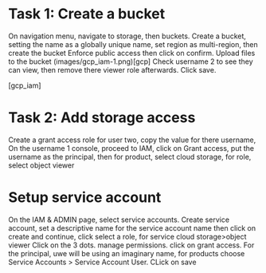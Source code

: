 # Task 1: Create a bucket 

On navigation menu, navigate to storage, then buckets.
Create a bucket, setting the name as a globally unique name, set region as multi-region, then create the bucket
Enforce public access then click on confirm. Upload files to the bucket
(images/gcp_iam-1.png)[gcp]
Check username 2 to see they can view, then remove there viewer role afterwards. Click save.

[gcp_iam]



# Task 2: Add storage access

Create a grant access role for user two, copy the value for there username, 
On the username 1 console, proceed to IAM, click on Grant access, put the username as the principal, then for product, select cloud storage, for role, select object viewer


# Setup service account
On the IAM & ADMIN page, select service accounts. Create service account, set a descriptive name for the service account name
then click on create and continue, click select a role, for service cloud storage>object viewer
Click on the 3 dots. manage permissions. click on grant access. For the principal, uwe will be using an imaginary name,
for products choose	Service Accounts > Service Account User. CLick on save
